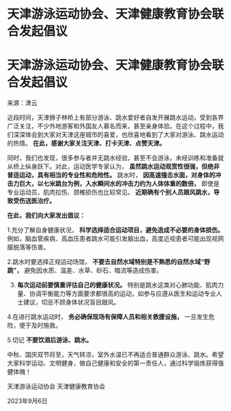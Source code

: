 # 天津游泳运动协会、天津健康教育协会联合发起倡议

# 天津游泳运动协会、天津健康教育协会联合发起倡议

来源：津云

近段时间，天津狮子林桥上有部分游泳、跳水爱好者自发开展跳水运动，受到各界广泛关注，不少外地游客和外国友人慕名而来，甚至亲身体验。在这个过程中，我们深深体会到大家对天津这座城市的喜爱，也欣喜地看到了大家对游泳、跳水运动的热情。
**在此，感谢大家关注天津、打卡天津、点赞天津。**

同时，我们也发现，很多参与者并无跳水经验，甚至不会游泳，未经训练和准备就从桥上纵身跃下。对此，运动医学专家认为，
**虽然跳水运动观赏性很强，但绝非普适运动，具有相当的专业性和危险性。** 跳水时，
**因高速撞击水面，对身体的冲击力巨大，以七米跳台为例，入水瞬间水的冲击力约为人体体重的数倍，** 即使是专业运动员，肌肉拉伤、颈椎损伤也比较常见。
**近期确有个别人员跟风跳水，导致受伤送医治疗。**

**在此，我们向大家发出倡议：**

1.充分了解自身健康状况， **科学选择适合运动项目，避免造成不必要的身体损伤。**
例如，脑血管疾病、高血压患者跳水可能引发脑出血，高度近视患者可能出现视网膜脱落等伤害。

2.跳水时要选择正规运动场馆， **不要去自然水域特别是不熟悉的自然水域“野跳”，** 避免因水质、温差、水草、砂石、暗流等造成伤害。

3. **每次运动前要慎重评估自己的健康状况。** 特别是跳水这类对心肺功能、肌肉力量、协调平衡能力等方面要求都很高的运动，如参与应遵从医生和运动专业人士建议，切忌不顾身体状况盲目跟风。

4.在进行跳水运动时， **务必确保现场有保障人员和相关救援设施，** 一旦发生危险，便于及时施救。

5.切记 **不要饮酒后游泳、跳水。**

中秋、国庆双节将至，天气转凉，室外水温已不再适合普通群众游泳、跳水。希望大家科学运动、文明健身，做自己健康和安全的第一责任人，通过科学锻炼获得强健体魄！

天津游泳运动协会 天津健康教育协会

2023年9月6日

